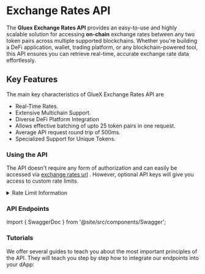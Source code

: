 # Exchange Rates API

The **Gluex Exchange Rates API** provides an easy-to-use and highly scalable solution for accessing **on-chain**
exchange rates between any two token pairs across multiple supported blockchains. Whether you're building a DeFi
application, wallet, trading platform, or any blockchain-powered tool, this API ensures you can retrieve real-time,
accurate exchange rate data effortlessly.

## Key Features

The main key characteristics of GlueX Exchange Rates API are

- Real-Time Rates.
- Extensive Multichain Support.
- Diverse DeFi Platform Integration
- Allows effective batching of upto 25 token pairs in one request.
- Average API request round trip of 500ms.
- Specialized Support for Unique Tokens.

### Using the API

The API doesn't require any form of authorization and can easily be accessed via
<a href="https://exchange-rates.gluex.xyz">exchange rates url</a> . However, optional API keys will give you access to
custom rate limits.&#x20;

<details>
  <summary>Rate Limit Information</summary>
  <p>If your application exceeds our default rate limits, reach out to us by filling in this form: 
  <a href="https://typeform.typeform.com/">New Platform TypeForm</a> to apply for API keys with custom rate limiting.</p>
</details>

### API Endpoints

import { SwaggerDoc } from '@site/src/components/Swagger';

<SwaggerDoc url="https://raw.githubusercontent.com/gluexprotocol/gluex-openapis/main/exchange-rates-api/openapi.json" />

<!-- <iframe
  src="https://gluexprotocol.github.io/exchange-rates-api-swagger/#/default/getChains"
  width="100%"
  height="800"
  frameborder="0"
  allowfullscreen >
</iframe> -->

<!-- <details>
  <summary>/exchange-rate</summary>
  <p><strong>Description:</strong> Gets exchange rates for token pairs on any of the supported chain.</p>
  <p><strong>Example Request:</strong> <code>POST /exchange-rate</code></p>
</details> -->

### Tutorials

We offer several guides to teach you about the most important principles of the API. They will teach you step by step
how to integrate our endpoints into your dApp:

<!-- 1. [How to request all supported chains](how-to-request-all-supported-chains.md)
2. [How to request exchange rates](how-to-request-exchange-rates.md) -->
